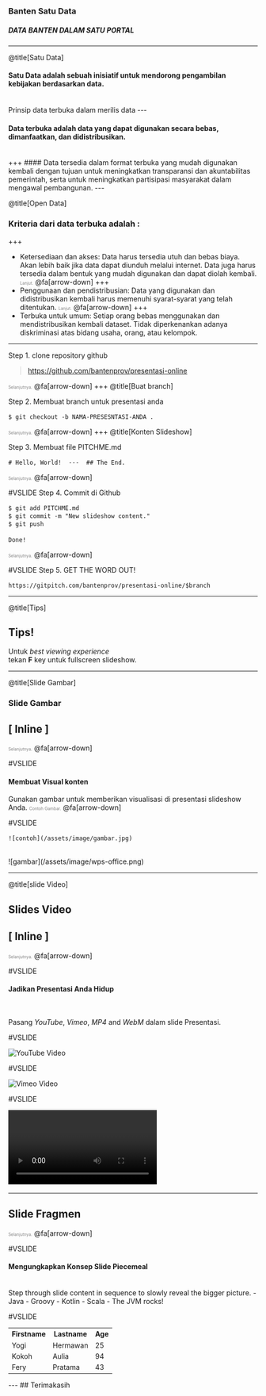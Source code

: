 ### Banten Satu Data
##### DATA BANTEN DALAM SATU PORTAL

---
@title[Satu Data]

#### Satu Data adalah sebuah inisiatif untuk mendorong pengambilan kebijakan berdasarkan data.
<br>
<span class="aside">Prinsip data terbuka  dalam merilis data</span>
---

#### Data terbuka adalah <span class="gray">data yang dapat digunakan secara bebas, dimanfaatkan, dan didistribusikan</span>.
<br>
+++
#### Data tersedia dalam format terbuka yang mudah digunakan kembali dengan tujuan untuk meningkatkan transparansi dan akuntabilitas pemerintah, serta untuk meningkatkan partisipasi masyarakat dalam mengawal pembangunan.
---

@title[Open Data]
<br>
### Kriteria dari data terbuka adalah :
+++
- Ketersediaan dan akses: Data harus tersedia utuh dan bebas biaya. Akan lebih baik jika data dapat diunduh melalui internet. Data juga harus tersedia dalam bentuk yang mudah digunakan dan dapat diolah kembali.
<span style="font-size:0.6em; color:gray">Lanjut.</span>
@fa[arrow-down]
+++
- Penggunaan dan pendistribusian: Data yang digunakan dan didistribusikan kembali harus memenuhi syarat-syarat yang telah ditentukan.
<span style="font-size:0.6em; color:gray">Lanjut.</span>
@fa[arrow-down]
+++
- Terbuka untuk umum: Setiap orang bebas menggunakan dan mendistribusikan kembali dataset. Tidak diperkenankan adanya diskriminasi atas bidang usaha, orang, atau kelompok.
---

Step 1. clone repository github
> https://github.com/bantenprov/presentasi-online

<span style="font-size:0.6em; color:gray">Selanjutnya.</span>
@fa[arrow-down]
+++
@title[Buat branch]

Step 2. Membuat branch untuk presentasi anda
```shell
$ git checkout -b NAMA-PRESESNTASI-ANDA .
```
<span style="font-size:0.6em; color:gray">Selanjutnya.</span>
@fa[arrow-down]
+++
@title[Konten Slideshow]

Step 3. Membuat file PITCHME.md
```
# Hello, World!  ---  ## The End.
```
<span style="font-size:0.6em; color:gray">Selanjutnya.</span>
@fa[arrow-down]

#VSLIDE
Step 4. Commit di Github
```shell
$ git add PITCHME.md
$ git commit -m "New slideshow content."
$ git push

Done!
```
<span style="font-size:0.6em; color:gray">Selanjutnya.</span>
@fa[arrow-down]

#VSLIDE
Step 5. GET THE WORD OUT!
```
https://gitpitch.com/bantenprov/presentasi-online/$branch
```
---

@title[Tips]
## Tips!
Untuk *best viewing experience*   
tekan **F** key untuk fullscreen slideshow.

---
@title[Slide Gambar]
### Slide Gambar
## [ Inline ]
<span style="font-size:0.6em; color:gray">Selanjutnya.</span>
@fa[arrow-down]

#VSLIDE
#### Membuat Visual konten
Gunakan gambar untuk memberikan visualisasi di presentasi slideshow Anda.
<span style="font-size:0.6em; color:gray">Contoh Gambar.</span>
@fa[arrow-down]

#VSLIDE

```
![contoh](/assets/image/gambar.jpg)
```
<br>
![gambar](/assets/image/wps-office.png)

---

@title[slide Video]
## Slides Video
## [ Inline ]

<span style="font-size:0.6em; color:gray">Selanjutnya.</span>
@fa[arrow-down]

#VSLIDE

#### Jadikan Presentasi Anda Hidup

<br>

Pasang *YouTube*, *Vimeo*, *MP4* and *WebM* dalam slide Presentasi.

#VSLIDE

![YouTube Video](https://www.youtube.com/embed/dNJdJIwCF_Y)

#VSLIDE

![Vimeo Video](https://player.vimeo.com/video/125471012)

#VSLIDE

![MP4 Video](http://clips.vorwaerts-gmbh.de/big_buck_bunny.mp4)

---
## Slide Fragmen
<span style="font-size:0.6em; color:gray">Selanjutnya.</span>
@fa[arrow-down]

#VSLIDE

#### Mengungkapkan Konsep Slide Piecemeal

<br>
Step through slide content in sequence to slowly reveal the bigger picture.
- Java
- Groovy  
- Kotlin   
- Scala   
- The JVM rocks!

#VSLIDE
<table>
  <tr>
    <th>Firstname</th>
    <th>Lastname</th> 
    <th>Age</th>
  </tr>
  <tr>
    <td>Yogi</td>
    <td>Hermawan</td>
    <td>25</td>
  </tr>
   <tr>
    <td>Kokoh</td>
    <td>Aulia</td>
    <td>94</td>
  </tr>
   <tr>
    <td>Fery</td>
    <td>Pratama</td>
    <td>43</td>
  </tr>
</table>
---
## Terimakasih
